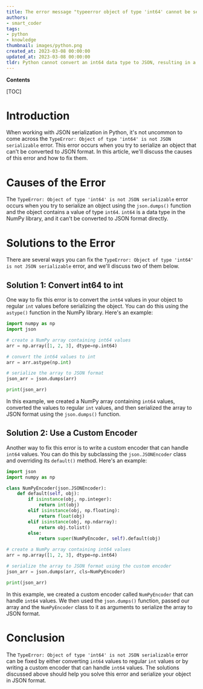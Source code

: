 ```yaml
---
title: The error message "typeerror object of type 'int64' cannot be serialized to json" is encountered in python
authors:
- smart_coder
tags:
- python
- knowledge
thumbnail: images/python.png
created_at: 2023-03-08 00:00:00
updated_at: 2023-03-08 00:00:00
tldr: Python cannot convert an int64 data type to JSON, resulting in a Type Error.
---
```


**Contents**

[TOC]

# Introduction
When working with JSON serialization in Python, it's not uncommon to come across the `TypeError: Object of type 'int64' is not JSON serializable` error. This error occurs when you try to serialize an object that can't be converted to JSON format. In this article, we'll discuss the causes of this error and how to fix them.

# Causes of the Error
The `TypeError: Object of type 'int64' is not JSON serializable` error occurs when you try to serialize an object using the `json.dumps()` function and the object contains a value of type `int64`. `int64` is a data type in the NumPy library, and it can't be converted to JSON format directly. 

# Solutions to the Error
There are several ways you can fix the `TypeError: Object of type 'int64' is not JSON serializable` error, and we'll discuss two of them below.

## Solution 1: Convert int64 to int
One way to fix this error is to convert the `int64` values in your object to regular `int` values before serializing the object. You can do this using the `astype()` function in the NumPy library. Here's an example:

``` python
import numpy as np
import json

# create a NumPy array containing int64 values
arr = np.array([1, 2, 3], dtype=np.int64)

# convert the int64 values to int
arr = arr.astype(np.int)

# serialize the array to JSON format
json_arr = json.dumps(arr)

print(json_arr)
```

In this example, we created a NumPy array containing `int64` values, converted the values to regular `int` values, and then serialized the array to JSON format using the `json.dumps()` function.

## Solution 2: Use a Custom Encoder
Another way to fix this error is to write a custom encoder that can handle `int64` values. You can do this by subclassing the `json.JSONEncoder` class and overriding its `default()` method. Here's an example:

``` python
import json
import numpy as np

class NumPyEncoder(json.JSONEncoder):
    def default(self, obj):
        if isinstance(obj, np.integer):
            return int(obj)
        elif isinstance(obj, np.floating):
            return float(obj)
        elif isinstance(obj, np.ndarray):
            return obj.tolist()
        else:
            return super(NumPyEncoder, self).default(obj)

# create a NumPy array containing int64 values
arr = np.array([1, 2, 3], dtype=np.int64)

# serialize the array to JSON format using the custom encoder
json_arr = json.dumps(arr, cls=NumPyEncoder)

print(json_arr)
```

In this example, we created a custom encoder called `NumPyEncoder` that can handle `int64` values. We then used the `json.dumps()` function, passed our array and the `NumPyEncoder` class to it as arguments to serialize the array to JSON format. 

# Conclusion
The `TypeError: Object of type 'int64' is not JSON serializable` error can be fixed by either converting `int64` values to regular `int` values or by writing a custom encoder that can handle `int64` values. The solutions discussed above should help you solve this error and serialize your object in JSON format.

